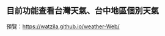 目前功能查看台灣天氣、台中地區個別天氣
-----------------------------------------------

預覽：https://watzila.github.io/weather-Web/
